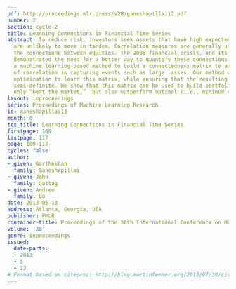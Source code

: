 ```yaml
---
pdf: http://proceedings.mlr.press/v28/ganeshapillai13.pdf
number: 2
section: cycle-2
title: Learning Connections in Financial Time Series
abstract: To reduce risk, investors seek assets that have high expected return and
  are unlikely to move in tandem. Correlation measures are generally used to quantify
  the connections between equities. The 2008 financial crisis, and its aftermath,
  demonstrated the need for a better way to quantify these connections. We present
  a machine learning-based method to build a connectedness matrix to address the shortcomings
  of correlation in capturing events such as large losses. Our method uses an unconstrained
  optimization to learn this matrix, while ensuring that the resulting matrix is positive
  semi-definite. We show that this matrix can be used to build portfolios that not
  only “beat the market,”  but also outperform optimal (i.e., minimum variance) portfolios.
layout: inproceedings
series: Proceedings of Machine Learning Research
id: ganeshapillai13
month: 0
tex_title: Learning Connections in Financial Time Series
firstpage: 109
lastpage: 117
page: 109-117
cycles: false
author:
- given: Gartheeban
  family: Ganeshapillai
- given: John
  family: Guttag
- given: Andrew
  family: Lo
date: 2013-05-13
address: Atlanta, Georgia, USA
publisher: PMLR
container-title: Proceedings of the 30th International Conference on Machine Learning
volume: '28'
genre: inproceedings
issued:
  date-parts:
  - 2013
  - 5
  - 13
# Format based on citeproc: http://blog.martinfenner.org/2013/07/30/citeproc-yaml-for-bibliographies/
---
```

